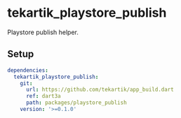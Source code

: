 # tekartik_playstore_publish

Playstore publish helper.

## Setup

```yaml
dependencies:
  tekartik_playstore_publish:
    git:
      url: https://github.com/tekartik/app_build.dart
      ref: dart3a
      path: packages/playstore_publish
    version: '>=0.1.0'
```